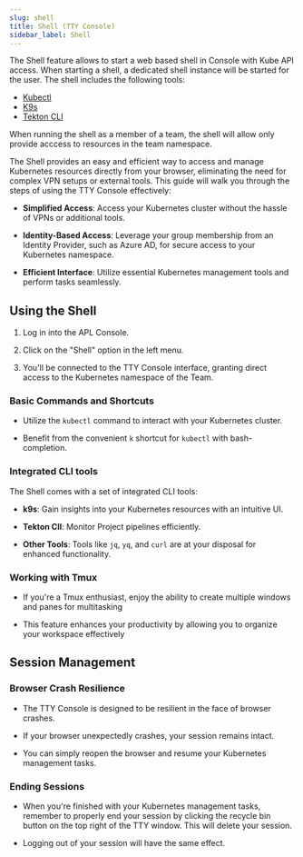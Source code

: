 ```yaml
---
slug: shell
title: Shell (TTY Console)
sidebar_label: Shell
---
```


The Shell feature allows to start a web based shell in Console with Kube API access. When starting a shell, a dedicated shell instance will be started for the user. The shell includes the following tools:

- [Kubectl](https://kubernetes.io/docs/reference/kubectl/)
- [K9s](https://k9scli.io/)
- [Tekton CLI](https://tekton.dev/docs/cli/)

When running the shell as a member of a team, the shell will allow only provide acccess to resources in the team namespace.

The Shell provides an easy and efficient way to access and manage Kubernetes resources directly from your browser, eliminating the need for complex VPN setups or external tools. This guide will walk you through the steps of using the TTY Console effectively:

- **Simplified Access**: Access your Kubernetes cluster without the hassle of VPNs or additional tools.

- **Identity-Based Access**: Leverage your group membership from an Identity Provider, such as Azure AD, for secure access to your Kubernetes namespace.

- **Efficient Interface**: Utilize essential Kubernetes management tools and perform tasks seamlessly.

## Using the Shell

1. Log in into the APL Console.

2. Click on the "Shell" option in the left menu.

3. You'll be connected to the TTY Console interface, granting direct access to the Kubernetes namespace of the Team.

### Basic Commands and Shortcuts

- Utilize the `kubectl` command to interact with your Kubernetes cluster.

- Benefit from the convenient `k` shortcut for `kubectl` with bash-completion.

### Integrated CLI tools

The Shell comes with a set of integrated CLI tools:

- **k9s**: Gain insights into your Kubernetes resources with an intuitive UI.

- **Tekton ClI**: Monitor Project pipelines efficiently.

- **Other Tools**: Tools like `jq`, `yq`, and `curl` are at your disposal for enhanced functionality.

### Working with Tmux

- If you're a Tmux enthusiast, enjoy the ability to create multiple windows and panes for multitasking

- This feature enhances your productivity by allowing you to organize your workspace effectively

## Session Management

### Browser Crash Resilience

- The TTY Console is designed to be resilient in the face of browser crashes.

- If your browser unexpectedly crashes, your session remains intact.

- You can simply reopen the browser and resume your Kubernetes management tasks.

### Ending Sessions

- When you're finished with your Kubernetes management tasks, remember to properly end your session by clicking the recycle bin button on the top right of the TTY window. This will delete your session.

- Logging out of your session will have the same effect.
